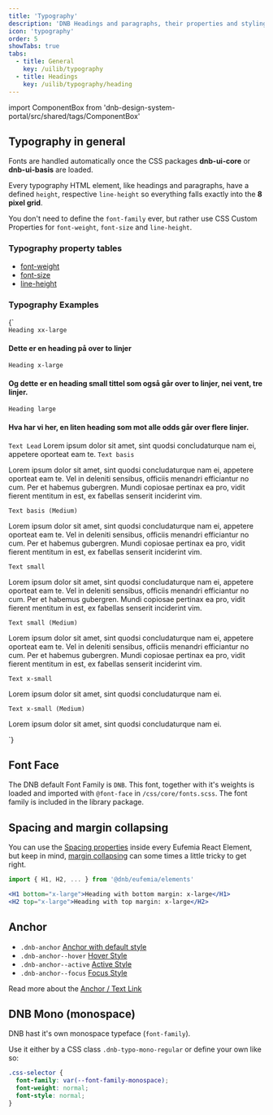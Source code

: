 ```yaml
---
title: 'Typography'
description: 'DNB Headings and paragraphs, their properties and styling.'
icon: 'typography'
order: 5
showTabs: true
tabs:
  - title: General
    key: /uilib/typography
  - title: Headings
    key: /uilib/typography/heading
---
```


import ComponentBox from 'dnb-design-system-portal/src/shared/tags/ComponentBox'

## Typography in general

Fonts are handled automatically once the CSS packages **dnb-ui-core** or **dnb-ui-basis** are loaded.

Every typography HTML element, like headings and paragraphs, have a defined `height`, respective `line-height` so everything falls exactly into the **8 pixel grid**.

You don't need to define the `font-family` ever, but rather use CSS Custom Properties for `font-weight`, `font-size` and `line-height`.

### Typography property tables

- [font-weight](/uilib/typography/font-weight)
- [font-size](/uilib/typography/font-size)
- [line-height](/uilib/typography/line-height)

### Typography Examples

<ComponentBox data-visual-test="typography-variants" hideCode>
{`
<div style={{maxWidth: '30rem'}}>
  <Code>Heading xx-large</Code>
  <H4 size="xx-large" space={0}>Dette er en heading på over to linjer</H4>
  <Code top="large">Heading x-large</Code>
  <H4 size="x-large" space={0}>Og dette er en heading small tittel som også går over to linjer, nei vent, tre linjer.</H4>
  <Code top="large">Heading large</Code>
  <H4 size="large" space={0}>Hva har vi her, en liten heading som mot alle odds går over flere linjer.</H4>
  <Code top="large">Text Lead</Code>
  <Lead space={0}>Lorem ipsum dolor sit amet, sint quodsi concludaturque nam ei, appetere oporteat eam te.</Lead>
  <Code top="large">Text basis</Code>
  <P space={0}>Lorem ipsum dolor sit amet, sint quodsi concludaturque nam ei, appetere oporteat eam te. Vel in deleniti sensibus, officiis menandri efficiantur no cum. Per et habemus gubergren. Mundi copiosae pertinax ea pro, vidit fierent mentitum in est, ex fabellas senserit inciderint vim.</P>
  <Code top="large">Text basis (Medium)</Code>
  <P modifier="medium" space={0}>Lorem ipsum dolor sit amet, sint quodsi concludaturque nam ei, appetere oporteat eam te. Vel in deleniti sensibus, officiis menandri efficiantur no cum. Per et habemus gubergren. Mundi copiosae pertinax ea pro, vidit fierent mentitum in est, ex fabellas senserit inciderint vim.</P>
  <Code top="large">Text small</Code>
  <P size="small" space={0}>Lorem ipsum dolor sit amet, sint quodsi concludaturque nam ei, appetere oporteat eam te. Vel in deleniti sensibus, officiis menandri efficiantur no cum. Per et habemus gubergren. Mundi copiosae pertinax ea pro, vidit fierent mentitum in est, ex fabellas senserit inciderint vim.</P>
  <Code top="large">Text small (Medium)</Code>
  <P size="small" modifier="medium" space={0}>Lorem ipsum dolor sit amet, sint quodsi concludaturque nam ei, appetere oporteat eam te. Vel in deleniti sensibus, officiis menandri efficiantur no cum. Per et habemus gubergren. Mundi copiosae pertinax ea pro, vidit fierent mentitum in est, ex fabellas senserit inciderint vim.</P>
  <Code top="large">Text x-small</Code>
  <P size="x-small" space={0}>Lorem ipsum dolor sit amet, sint quodsi concludaturque nam ei.</P>
  <Code top="large">Text x-small (Medium)</Code>
  <P size="x-small" modifier="medium" space={0}>Lorem ipsum dolor sit amet, sint quodsi concludaturque nam ei.</P>
</div>
`}
</ComponentBox>

## Font Face

The DNB default Font Family is `DNB`. This font, together with it's weights is loaded and imported with `@font-face` in `/css/core/fonts.scss`. The font family is included in the library package.

## Spacing and margin collapsing

You can use the [Spacing properties](/uilib/components/space/properties) inside every Eufemia React Element, but keep in mind, [margin collapsing](https://developer.mozilla.org/en-US/docs/Web/CSS/CSS_Box_Model/Mastering_margin_collapsing) can some times a little tricky to get right.

```jsx
import { H1, H2, ... } from '@dnb/eufemia/elements'

<H1 bottom="x-large">Heading with bottom margin: x-large</H1>
<H2 top="x-large">Heading with top margin: x-large</H2>
```

## Anchor

- `.dnb-anchor` <a href="/" class="dnb-anchor">Anchor with default style</a>
- `.dnb-anchor--hover` <a href="/" class="dnb-anchor dnb-anchor--hover">Hover Style</a>
- `.dnb-anchor--active` <a href="/" class="dnb-anchor dnb-anchor--active">Active Style</a>
- `.dnb-anchor--focus` <a href="/" class="dnb-anchor dnb-anchor--focus">Focus Style</a>

Read more about the [Anchor / Text Link](/uilib/elements/anchor)

## DNB Mono (monospace)

DNB hast it's own monospace typeface (`font-family`).

Use it either by a CSS class `.dnb-typo-mono-regular` or define your own like so:

```css
.css-selector {
  font-family: var(--font-family-monospace);
  font-weight: normal;
  font-style: normal;
}
```
